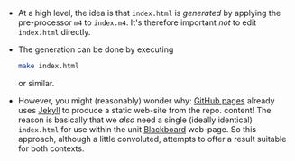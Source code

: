 <!--- -------------------------------------------------------------------- --->

- At a high level, the idea is that
  `index.html`
  is *generated* by applying the pre-processor `m4` to
  `index.m4`.
  It's therefore important *not* to edit
  `index.html`
  directly.

- The generation can be done by executing

  ```sh
  make index.html
  ```

  or similar.

- However, you might (reasonably) wonder why:
  [GitHub pages](https://pages.github.com) 
  already uses 
  [Jekyll](https://jekyllrb.com)
  to produce a static web-site from the repo. content!  The reason is 
  basically that we *also* need a single (ideally identical)
  `index.html`
  for use within the unit
  [Blackboard](https://www.blackboard.com)
  web-page.  So this approach, although a little convoluted, attempts
  to offer a result suitable for both contexts.

<!--- -------------------------------------------------------------------- --->

